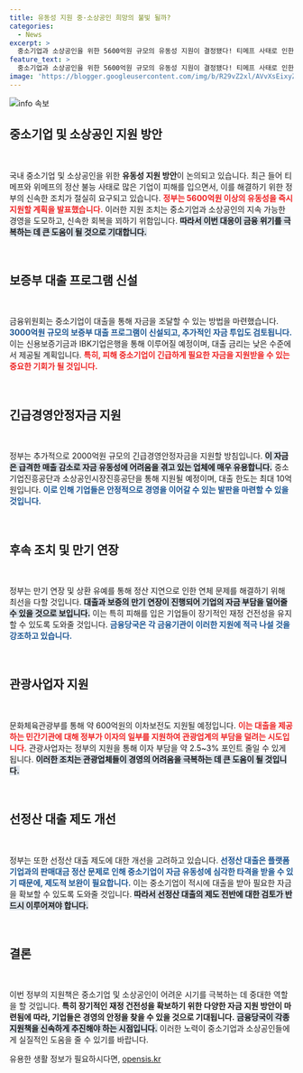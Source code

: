 ```yaml
---
title: 유동성 지원 중·소상공인 희망의 불빛 될까?
categories:
  - News
excerpt: >
  중소기업과 소상공인을 위한 5600억원 규모의 유동성 지원이 결정됐다! 티메프 사태로 인한 정산 지연에 따른 피해업체에 대한 긴급 대출과 만기연장, 정부의 전방위적 지원이 이루어진다. 클릭하고 자세히 알아보세요!
feature_text: >
  중소기업과 소상공인을 위한 5600억원 규모의 유동성 지원이 결정됐다! 티메프 사태로 인한 정산 지연에 따른 피해업체에 대한 긴급 대출과 만기연장, 정부의 전방위적 지원이 이루어진다. 클릭하고 자세히 알아보세요!
image: 'https://blogger.googleusercontent.com/img/b/R29vZ2xl/AVvXsEixyZcFfHzMRdzZMjFBmAUKJYCLCGyLL1o632UiGVXcaFdKo_bkvkuCioo0uUKlGfBVcT3P84aROyZIXSBEx3Aw5nCQ3pTgDom1WDC4m8eifvWiAmWEEVb4x6G_l8C0QH225ldMjyaFvpxGEBGNO37VmDTDMHGhJPq73UglMfDca1-0aw/s1600/blogspot.png'
---
```


<p><img src="https://blogger.googleusercontent.com/img/b/R29vZ2xl/AVvXsEixyZcFfHzMRdzZMjFBmAUKJYCLCGyLL1o632UiGVXcaFdKo_bkvkuCioo0uUKlGfBVcT3P84aROyZIXSBEx3Aw5nCQ3pTgDom1WDC4m8eifvWiAmWEEVb4x6G_l8C0QH225ldMjyaFvpxGEBGNO37VmDTDMHGhJPq73UglMfDca1-0aw/s1600/blogspot.png" alt="info 속보" /></p>

<h2 data-ke-size="size26">중소기업 및 소상공인 지원 방안</h2>

<p data-ke-size="size16">&nbsp;</p>

<p>국내 중소기업 및 소상공인을 위한 <strong>유동성 지원 방안</strong>이 논의되고 있습니다. 최근 들어 티메프와 위메프의 정산 불능 사태로 많은 기업이 피해를 입으면서, 이를 해결하기 위한 정부의 신속한 조치가 절실히 요구되고 있습니다. <b><span style="color: #ee2323;">정부는 5600억원 이상의 유동성을 즉시 지원할 계획을 발표했습니다.</span></b> 이러한 지원 조치는 중소기업과 소상공인의 지속 가능한 경영을 도모하고, 신속한 회복을 꾀하기 위함입니다. <b><span style="background-color: #21538527;">따라서 이번 대응이 금융 위기를 극복하는 데 큰 도움이 될 것으로 기대합니다.</span></b> </p>

<p data-ke-size="size16">&nbsp;</p>

<h2 data-ke-size="size26">보증부 대출 프로그램 신설</h2>

<p data-ke-size="size16">&nbsp;</p>

<p>금융위원회는 중소기업이 대출을 통해 자금을 조달할 수 있는 방법을 마련했습니다. <b><span style="color: #1a5490;">3000억원 규모의 보증부 대출 프로그램이 신설되고, 추가적인 자금 투입도 검토됩니다.</span></b> 이는 신용보증기금과 IBK기업은행을 통해 이루어질 예정이며, 대출 금리는 낮은 수준에서 제공될 계획입니다. <b><span style="color: #ee2323;">특히, 피해 중소기업이 긴급하게 필요한 자금을 지원받을 수 있는 중요한 기회가 될 것입니다.</span></b> </p>

<p data-ke-size="size16">&nbsp;</p>

<h2 data-ke-size="size26">긴급경영안정자금 지원</h2>

<p data-ke-size="size16">&nbsp;</p>

<p>정부는 추가적으로 2000억원 규모의 긴급경영안정자금을 지원할 방침입니다. <b><span style="background-color: #21538527;">이 자금은 급격한 매출 감소로 자금 유동성에 어려움을 겪고 있는 업체에 매우 유용합니다.</span></b> 중소기업진흥공단과 소상공인시장진흥공단을 통해 지원될 예정이며, 대출 한도는 최대 10억원입니다. <b><span style="color: #1a5490;">이로 인해 기업들은 안정적으로 경영을 이어갈 수 있는 발판을 마련할 수 있을 것입니다.</span></b> </p>

<p data-ke-size="size16">&nbsp;</p>

<h2 data-ke-size="size26">후속 조치 및 만기 연장</h2>

<p data-ke-size="size16">&nbsp;</p>

<p>정부는 만기 연장 및 상환 유예를 통해 정산 지연으로 인한 연체 문제를 해결하기 위해 최선을 다할 것입니다. <b><span style="background-color: #21538527;">대출과 보증의 만기 연장이 진행되어 기업의 자금 부담을 덜어줄 수 있을 것으로 보입니다.</span></b> 이는 특히 피해를 입은 기업들이 장기적인 재정 건전성을 유지할 수 있도록 도와줄 것입니다. <b><span style="color: #1a5490;">금융당국은 각 금융기관이 이러한 지원에 적극 나설 것을 강조하고 있습니다.</span></b> </p>

<p data-ke-size="size16">&nbsp;</p>

<h2 data-ke-size="size26">관광사업자 지원</h2>

<p data-ke-size="size16">&nbsp;</p>

<p>문화체육관광부를 통해 약 600억원의 이차보전도 지원될 예정입니다. <b><span style="color: #ee2323;">이는 대출을 제공하는 민간기관에 대해 정부가 이자의 일부를 지원하여 관광업계의 부담을 덜려는 시도입니다.</span></b> 관광사업자는 정부의 지원을 통해 이자 부담을 약 2.5~3% 포인트 줄일 수 있게 됩니다. <b><span style="background-color: #21538527;">이러한 조치는 관광업체들이 경영의 어려움을 극복하는 데 큰 도움이 될 것입니다.</span></b> </p>

<p data-ke-size="size16">&nbsp;</p>

<h2 data-ke-size="size26">선정산 대출 제도 개선</h2>

<p data-ke-size="size16">&nbsp;</p>

<p>정부는 또한 선정산 대출 제도에 대한 개선을 고려하고 있습니다. <b><span style="color: #1a5490;">선정산 대출은 플랫폼 기업과의 판매대금 정산 문제로 인해 중소기업이 자금 유동성에 심각한 타격을 받을 수 있기 때문에, 제도적 보완이 필요합니다.</span></b> 이는 중소기업이 적시에 대출을 받아 필요한 자금을 확보할 수 있도록 도와줄 것입니다. <b><span style="background-color: #21538527;">따라서 선정산 대출의 제도 전반에 대한 검토가 반드시 이루어져야 합니다.</span></b> </p>

<p data-ke-size="size16">&nbsp;</p>

<h2 data-ke-size="size26">결론</h2>

<p data-ke-size="size16">&nbsp;</p>

<p>이번 정부의 지원책은 중소기업 및 소상공인이 어려운 시기를 극복하는 데 중대한 역할을 할 것입니다. <b><span style="ee2323;">특히 장기적인 재정 건전성을 확보하기 위한 다양한 자금 지원 방안이 마련됨에 따라, 기업들은 경영의 안정을 찾을 수 있을 것으로 기대됩니다.</span></b> <b><span style="background-color: #21538527;">금융당국이 각종 지원책을 신속하게 추진해야 하는 시점입니다.</span></b> 이러한 노력이 중소기업과 소상공인들에게 실질적인 도움을 줄 수 있기를 바랍니다.</p>
유용한 생활 정보가 필요하시다면, <a href="https://opensis.kr" rel="dofollow">opensis.kr</a>


